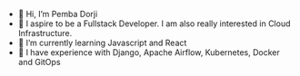 - 👋 Hi, I’m Pemba Dorji
- 👀 I aspire to be a Fullstack Developer. I am also really interested in Cloud Infrastructure.
- 🌱 I’m currently learning Javascript and React
- 💞️ I have experience with Django, Apache Airflow, Kubernetes, Docker and GitOps
<!---
PembaD/PembaD is a ✨ special ✨ repository because its `README.md` (this file) appears on your GitHub profile.
You can click the Preview link to take a look at your changes.
--->
